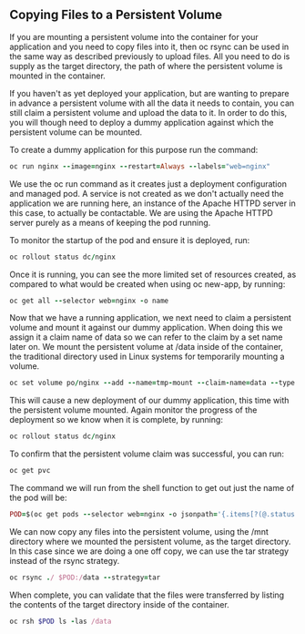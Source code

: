 ## Copying Files to a Persistent Volume
If you are mounting a persistent volume into the container for your application and you need to copy files into it, then oc rsync can be used in the same way as described previously to upload files. All you need to do is supply as the target directory, the path of where the persistent volume is mounted in the container.

If you haven't as yet deployed your application, but are wanting to prepare in advance a persistent volume with all the data it needs to contain, you can still claim a persistent volume and upload the data to it. In order to do this, you will though need to deploy a dummy application against which the persistent volume can be mounted.

To create a dummy application for this purpose run the command:
```ruby
oc run nginx --image=nginx --restart=Always --labels="web=nginx"
```
We use the oc run command as it creates just a deployment configuration and managed pod. A service is not created as we don't actually need the application we are running here, an instance of the Apache HTTPD server in this case, to actually be contactable. We are using the Apache HTTPD server purely as a means of keeping the pod running.

To monitor the startup of the pod and ensure it is deployed, run:
```ruby
oc rollout status dc/nginx
```
Once it is running, you can see the more limited set of resources created, as compared to what would be created when using oc new-app, by running:
```ruby
oc get all --selector web=nginx -o name
```
Now that we have a running application, we next need to claim a persistent volume and mount it against our dummy application. When doing this we assign it a claim name of data so we can refer to the claim by a set name later on. We mount the persistent volume at /data inside of the container, the traditional directory used in Linux systems for temporarily mounting a volume.
```ruby
oc set volume po/nginx --add --name=tmp-mount --claim-name=data --type pvc --claim-size=1G --mount-path /data
```
This will cause a new deployment of our dummy application, this time with the persistent volume mounted. Again monitor the progress of the deployment so we know when it is complete, by running:
```ruby
oc rollout status dc/nginx
```
To confirm that the persistent volume claim was successful, you can run:
```ruby
oc get pvc
```
The command we will run from the shell function to get out just the name of the pod will be:
```ruby
POD=$(oc get pods --selector web=nginx -o jsonpath='{.items[?(@.status.phase=="Running")].metadata.name}')
```
We can now copy any files into the persistent volume, using the /mnt directory where we mounted the persistent volume, as the target directory. In this case since we are doing a one off copy, we can use the tar strategy instead of the rsync strategy.
```ruby
oc rsync ./ $POD:/data --strategy=tar
```
When complete, you can validate that the files were transferred by listing the contents of the target directory inside of the container.
```ruby
oc rsh $POD ls -las /data
```
